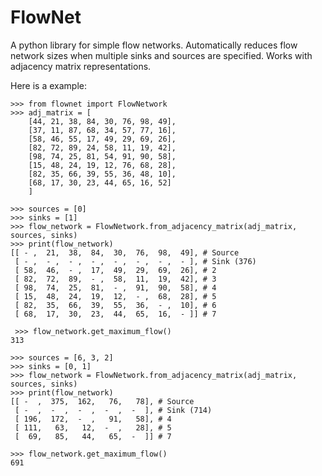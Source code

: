 # FlowNet
A python library for simple flow networks. Automatically reduces flow network sizes when multiple sinks and sources are specified. Works with adjacency matrix representations.

Here is a example:


    >>> from flownet import FlowNetwork
    >>> adj_matrix = [
        [44, 21, 38, 84, 30, 76, 98, 49],
        [37, 11, 87, 68, 34, 57, 77, 16],
        [58, 46, 55, 17, 49, 29, 69, 26],
        [82, 72, 89, 24, 58, 11, 19, 42],
        [98, 74, 25, 81, 54, 91, 90, 58],
        [15, 48, 24, 19, 12, 76, 68, 28],
        [82, 35, 66, 39, 55, 36, 48, 10],
        [68, 17, 30, 23, 44, 65, 16, 52]
        ]

    >>> sources = [0]
    >>> sinks = [1]
    >>> flow_network = FlowNetwork.from_adjacency_matrix(adj_matrix, sources, sinks)
    >>> print(flow_network)
    [[ - ,  21,  38,  84,  30,  76,  98,  49], # Source
     [ - ,  - ,  - ,  - ,  - ,  - ,  - ,  - ], # Sink (376)
     [ 58,  46,  - ,  17,  49,  29,  69,  26], # 2
     [ 82,  72,  89,  - ,  58,  11,  19,  42], # 3
     [ 98,  74,  25,  81,  - ,  91,  90,  58], # 4
     [ 15,  48,  24,  19,  12,  - ,  68,  28], # 5
     [ 82,  35,  66,  39,  55,  36,  - ,  10], # 6
     [ 68,  17,  30,  23,  44,  65,  16,  - ]] # 7

     >>> flow_network.get_maximum_flow()
    313

    >>> sources = [6, 3, 2]
    >>> sinks = [0, 1]
    >>> flow_network = FlowNetwork.from_adjacency_matrix(adj_matrix, sources, sinks)
    >>> print(flow_network)
    [[ -  ,  375,  162,   76,   78], # Source
     [ -  ,  -  ,  -  ,  -  ,  -  ], # Sink (714)
     [ 196,  172,  -  ,   91,   58], # 4
     [ 111,   63,   12,  -  ,   28], # 5
     [  69,   85,   44,   65,  -  ]] # 7

    >>> flow_network.get_maximum_flow()
    691
